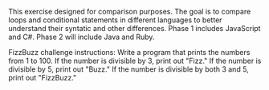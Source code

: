 This exercise designed for comparison purposes. The goal is to compare loops and conditional statements in different languages to better understand their syntatic and other differences. Phase 1 includes JavaScript and C#. Phase 2 will include Java and Ruby.

FizzBuzz challenge instructions:
Write a program that prints the numbers from 1 to 100. If the number is divisible by 3, print out "Fizz." If the number is divisible by 5, print out "Buzz." If the number is divisible by both 3 and 5, print out "FizzBuzz."
